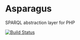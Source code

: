 # Asparagus

SPARQL abstraction layer for PHP

[![Build Status](https://secure.travis-ci.org/benestar/asparagus.png?branch=master)](http://travis-ci.org/benestar/asparagus)
